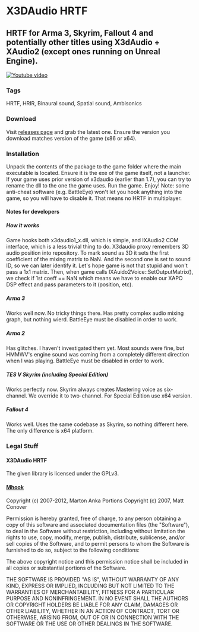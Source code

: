 # X3DAudio HRTF
## HRTF for Arma 3, Skyrim, Fallout 4 and potentially other titles using X3dAudio + XAudio2 (except ones running on Unreal Engine).

[![Youtube video](http://s24.postimg.org/iozt6p9ut/skyrim_fake_youtube.png)](http://www.youtube.com/watch?v=hsCgaMeTVG0)

### Tags
HRTF, HRIR, Binaural sound, Spatial sound, Ambisonics

### Download

Visit [releases page](https://github.com/kosumosu/x3daudio1_7_hrtf/releases) and grab the latest one. Ensure the version you download matches version of the game (x86 or x64).

### Installation
Unpack the contents of the package to the game folder where the main executable is located. Ensure it is the exe of the game itself, not a launcher. If your game uses prior version of x3daudio (earlier than 1.7), you can try to rename the dll to the one the game uses. Run the game. Enjoy!
Note: some anti-cheat software (e.g. BattleEye) won't let you hook anything into the game, so you will have to disable it. That means no HRTF in multiplayer.

#### Notes for developers
##### How it works
Game hooks both x3daudio1_x.dll, which is simple, and IXAudio2 COM interface, which is a less trivial thing to do.
X3daudio proxy remembers 3D audio position into repository. To mark sound as 3D it sets the first coefficient of the mixing matrix to NaN. And the second one is set to sound ID, so we can later identify it. Let's hope game is not that stupid and won't pass a 1x1 matrix.
Then, when game calls IXAuido2Voice::SetOutputMatrix(), we check if 1st coeff == NaN which means we have to enable our XAPO DSP effect and pass parameters to it (position, etc).

##### Arma 3
Works well now. No tricky things there. Has pretty complex audio mixing graph, but nothing wierd. BattleEye must be disabled in order to work.

##### Arma 2
Has glitches. I haven't investigated them yet. Most sounds were fine, but HMMWV's engine sound was coming from a completely different direction when I was playing. BattleEye must be disabled in order to work.

##### TES V Skyrim (including Special Edition)
Works perfectly now.
Skyrim always creates Mastering voice as six-channel. We override it to two-channel.
For Special Edition use x64 version.

##### Fallout 4
Works well. Uses the same codebase as Skyrim, so nothing different here. The only difference is x64 platform.


### Legal Stuff
#### X3DAudio HRTF
The given library is licensed under the GPLv3.

#### [Mhook](http://codefromthe70s.org/mhook24.aspx)
Copyright (c) 2007-2012, Marton Anka
Portions Copyright (c) 2007, Matt Conover

Permission is hereby granted, free of charge, to any person obtaining a copy of this software and associated documentation files (the "Software"), to deal in the Software without restriction, including without limitation the rights to use, copy, modify, merge, publish, distribute, sublicense, and/or sell copies of the Software, and to permit persons to whom the Software is furnished to do so, subject to the following conditions:

The above copyright notice and this permission notice shall be included in all copies or substantial portions of the Software.

THE SOFTWARE IS PROVIDED "AS IS", WITHOUT WARRANTY OF ANY KIND, EXPRESS OR IMPLIED, INCLUDING BUT NOT LIMITED TO THE WARRANTIES OF MERCHANTABILITY, FITNESS FOR A PARTICULAR PURPOSE AND NONINFRINGEMENT. IN NO EVENT SHALL THE AUTHORS OR COPYRIGHT HOLDERS BE LIABLE FOR ANY CLAIM, DAMAGES OR OTHER LIABILITY, WHETHER IN AN ACTION OF CONTRACT, TORT OR OTHERWISE, ARISING FROM, OUT OF OR IN CONNECTION WITH THE SOFTWARE OR THE USE OR OTHER DEALINGS IN THE SOFTWARE.
